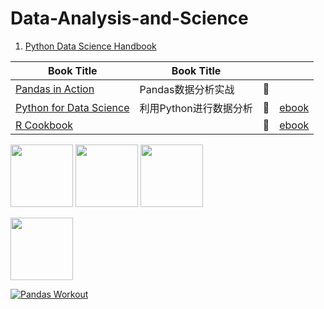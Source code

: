 # Data-Analysis-and-Science

1. [Python Data Science Handbook](https://github.com/JPL-JUNO/Data-Analysis-and-Science/tree/main/PDSH)

| Book Title                                                                                          | Book Title             |     |                                        |
| --------------------------------------------------------------------------------------------------- | ---------------------- | --- | -------------------------------------- |
| [Pandas in Action](https://github.com/JPL-JUNO/Data-Analysis-and-Science/tree/main/PIA)             | Pandas数据分析实战     | 📖   |                                        |
| [Python for Data Science](https://github.com/JPL-JUNO/Data-Analysis-and-Science/tree/main/P4DA-3rd) | 利用Python进行数据分析 | 📖   | [ebook](https://wesmckinney.com/book/) |
| [R Cookbook](https://github.com/JPL-JUNO/Data-Analysis-and-Science/tree/main/RC-2nd)                |                        | 📖   | [ebook](https://rc2e.com/)             |

<a href="https://learning.oreilly.com/library/view/python-data-science/9781098121211/"><img src="https://learning.oreilly.com/covers/urn:orm:book:9781098121211/400w/" width=100px></a> <a href="https://www.oreilly.com/library/view/python-for-data/9781098104023/"><img src="https://learning.oreilly.com/library/cover/9781098104023/250w/" width=100px></a> <a href="https://learning.oreilly.com/library/view/r-cookbook-2nd/9781492040675/"><img src="https://learning.oreilly.com/covers/urn:orm:book:9781492040675/400w/" width=100px></a>

<a href="http://www.tup.tsinghua.edu.cn/bookscenter/book_09536401.html"><img src="http://www.tup.tsinghua.edu.cn/upload/bigbookimg/095364-01.jpg" width=100px></a>

[![Pandas Workout](https://images.manning.com/264/352/resize/book/5/00dfb6f-7219-4dea-84b3-4a187ef737c3/Lerner-HI.png)](https://www.manning.com/books/pandas-workout)